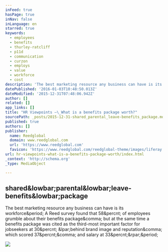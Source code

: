```yaml
---
inFeed: true
hasPage: true
inNav: false
inLanguage: en
starred: true
keywords:
  - employees
  - benefits
  - thurley-ratcliff
  - p11d
  - communication
  - curzon
  - employs
  - value
  - workforce
  - cost
description: 'The best marketing resource any business can have is its workforce. A Reed survey found that 58% of employees grumble about their benefits package, but at the same time a benefits package was cited as the third-most important factor for jobseekers at 30% (behind brand image and reputation, which scored 37%, and salary at 33%).'
datePublished: '2016-01-03T10:48:50.013Z'
dateModified: '2015-12-31T07:48:06.942Z'
author: []
related: []
app_links: []
title: "HR Viewpoints –\_What is a benefits package worth?"
sourcePath: _posts/2015-12-31-shared_parental_leave-benefits_package.md
published: true
authors: []
publisher:
  name: Reedglobal
  domain: www.reedglobal.com
  url: 'https://www.reedglobal.com'
  favicon: 'https://www.reedglobal.com/reedglobal-theme/images/liferay.ico'
url: hr-viewpoints-what-is-a-benefits-package-worth/index.html
_context: 'http://schema.org'
_type: MediaObject

---
```

<article style=""><h1>shared&amp;lowbar;parental&amp;lowbar;leave-benefits&amp;lowbar;package</h1><p>The best marketing resource any business can have is its workforce&amp;period; A Reed survey found that 58&amp;percnt; of employees grumble about their benefits package&amp;comma; but at the same time a benefits package was cited as the third-most important factor for jobseekers at 30&amp;percnt; &amp;lpar;behind brand image and reputation&amp;comma; which scored 37&amp;percnt;&amp;comma; and salary at 33&amp;percnt;&amp;rpar;&amp;period;</p><img src="https://www.reedglobal.com/reedglobal-theme/images/logo.png" /></article>